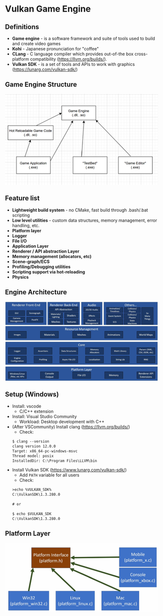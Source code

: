 # Vulkan Game Engine

## Definitions

- **Game engine** - is a software framework and suite of tools used to build and create video games
- **Kohi** - Japanese pronunciation for "coffee" 
- **CLang** - C language compiler which provides out-of-the box cross-platform compatibility (https://llvm.org/builds/).
- **Vulkan SDK** - is a set of tools and APIs to work with graphics (https://lunarg.com/vulkan-sdk/)

## Game Engine Structure
![](./forReadme/GEStructure.png)

## Feature list
- **Lightweight build system** - no CMake, fast build through .bash/.bat scripting
- **Low level utilities** - custom data structures, memory management, error handling, etc.
- **Platform layer**
- **Logger**
- **File I/O**
- **Application Layer**
- **Renderer / API abstraction Layer**
- **Memory management (allocators, etc)**
- **Scene-graph/ECS**
- **Profiling/Debugging utilities**
- **Scripting support via hot-reloading**
- **Physics**

## Engine Architecture
![](./forReadme/EngineArchitecture.png)

## Setup (Windows)
- Install: vscode
    - C/C++ extension
- Install: Visual Studio Community
    - Workload: Desktop development with C++
- (After VSCommunity) Install clang (https://llvm.org/builds/)
    - Check:
    ```
    $ clang --version
    clang version 12.0.0
    Target: x86_64-pc-windows-msvc
    Thread model: posix
    InstalledDir: C:\Program Files\LLVM\bin
    ```
- Install Vulkan SDK (https://www.lunarg.com/vulkan-sdk/)
    - Add `PATH` variable for all users
    - Check:
    ```
    >echo %VULKAN_SDK%                                                                                       C:\VulkanSDK\1.3.280.0 

    # or
    
    $ echo $VULKAN_SDK
    C:\VulkanSDK\1.3.280.0
    ```

## Platform Layer
![](./forReadme/PlatformLayer.png)
